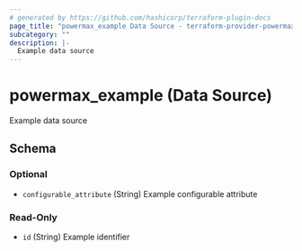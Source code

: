```yaml
---
# generated by https://github.com/hashicorp/terraform-plugin-docs
page_title: "powermax_example Data Source - terraform-provider-powermax-framework"
subcategory: ""
description: |-
  Example data source
---
```


# powermax_example (Data Source)

Example data source



<!-- schema generated by tfplugindocs -->
## Schema

### Optional

- `configurable_attribute` (String) Example configurable attribute

### Read-Only

- `id` (String) Example identifier



